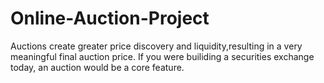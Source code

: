 # Online-Auction-Project
Auctions create greater price discovery and liquidity,resulting in a very meaningful final auction price. If you were builiding a securities exchange today, an auction would be a core feature.
